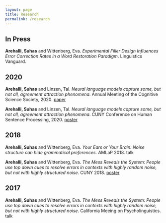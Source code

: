 ```yaml
---
layout: page
title: Research
permalink: /research
---
```


## In Press
**Arehalli, Suhas** and Wittenberg, Eva. *Experimental Filler Design Influences Error Correction Rates in a Word Restoration Paradigm*. Linguistics Vanguard.

## 2020
**Arehalli, Suhas** and Linzen, Tal. *Neural language models capture some, but not all, agreement attraction phenomena*. Annual Meeting of the Cognitive Science Society, 2020. [paper](psyarxiv.com/97qcg)

**Arehalli, Suhas** and Linzen, Tal. *Neural language models capture some, but not all, agreement attraction phenomena*. CUNY Conference on Human Sentence Processing, 2020. [poster](osf.io/zmgdy)

## 2018

**Arehalli, Suhas** and Wittenberg, Eva. *Your Ears or Your Brain: Noise structure can hide grammatical preferences*. AMLaP 2018. talk

**Arehalli, Suhas** and Wittenberg, Eva. *The Mess Reveals the System: People use top down cues to resolve errors in contexts with highly random noise, but not with highly structured noise*. CUNY 2018. [poster](osf.io/6kqay)

## 2017
**Arehalli, Suhas** and Wittenberg, Eva. *The Mess Reveals the System: People use top down cues to resolve errors in contexts with highly random noise, but not with highly structured noise*. California Meeing on Psycholinguistics. talk
